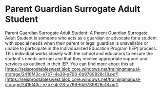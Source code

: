 # Parent Guardian Surrogate Adult Student
Parent Guardian Surrogate Adult Student: A Parent Guardian Surrogate Adult Student is someone who acts as a guardian or advocate for a student with special needs when their parent or legal guardian is unavailable or unable to participate in the Individualized Education Program (IEP) process. This individual works closely with the school and educators to ensure the student's needs are met and that they receive appropriate support and services as outlined in their IEP.
You can find more about this at: [https://seisprodtableswest.blob.core.windows.net/trainingmanual-storage/2416f43c-e7b7-4e28-a796-6b9789828c18.pdf](https://seisprodtableswest.blob.core.windows.net/trainingmanual-storage/2416f43c-e7b7-4e28-a796-6b9789828c18.pdf)